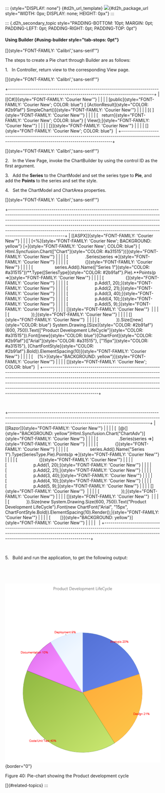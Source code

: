 ::: {style="DISPLAY: none"}
[](ms-xhelp:///?Id=d2h_url_template){#d2h_url_template} ![](!package_url!){#d2h_package_url style="WIDTH: 0px; DISPLAY: none; HEIGHT: 0px"}
:::

::: {.d2h_secondary_topic style="PADDING-BOTTOM: 10pt; MARGIN: 0pt; PADDING-LEFT: 0pt; PADDING-RIGHT: 0pt; PADDING-TOP: 0pt"}
#### Using Builder {#using-builder style="tab-stops: 0pt"}

[]{style="FONT-FAMILY: 'Calibri','sans-serif'"} 

The steps to create a Pie chart through Builder are as follows:

1.   In Controller, return view to the corresponding View page.

[]{style="FONT-FAMILY: 'Calibri','sans-serif'"} 

+-------------------------------------------------------------------------------------------------------------------------------------------------------+
| [\[C#\]]{style="FONT-FAMILY: 'Courier New'"}                                                                                                          |
|                                                                                                                                                       |
| [public]{style="FONT-FAMILY: 'Courier New'; COLOR: blue"} [ [ActionResult]{style="COLOR: #2b91af"} SimpleChart()]{style="FONT-FAMILY: 'Courier New'"} |
|                                                                                                                                                       |
| [{ ]{style="FONT-FAMILY: 'Courier New'"}                                                                                                              |
|                                                                                                                                                       |
| [   return]{style="FONT-FAMILY: 'Courier New'; COLOR: blue"} [ View();]{style="FONT-FAMILY: 'Courier New'"}                                           |
|                                                                                                                                                       |
| [}]{style="FONT-FAMILY: 'Courier New'"}                                                                                                               |
|                                                                                                                                                       |
| []{style="FONT-FAMILY: 'Courier New'; COLOR: blue"}                                                                                                   |
+-------------------------------------------------------------------------------------------------------------------------------------------------------+

[]{style="FONT-FAMILY: 'Calibri','sans-serif'"} 

2.   In the View Page, invoke the ChartBuilder by using the control ID as the first argument.

3.   Add the **Series** to the ChartModel and set the series type to **Pie**, and add the **Points** to the series and set the style.

4.   Set the ChartModel and ChartArea properties.

[]{style="FONT-FAMILY: 'Calibri','sans-serif'"} 

+----------------------------------------------------------------------------------------------------------------------------------------------------------------------------------------------------------------------------------------------------------------------------------------------------------------------------------------------------------------------------------------------------------------------------------+
| [\[ASPX\]]{style="FONT-FAMILY: 'Courier New'"}                                                                                                                                                                                                                                                                                                                                                                                   |
|                                                                                                                                                                                                                                                                                                                                                                                                                                  |
| [\<%]{style="FONT-FAMILY: 'Courier New'; BACKGROUND: yellow"} [=]{style="FONT-FAMILY: 'Courier New'; COLOR: blue"} [ Html.Syncfusion.Chart([\"Chart\"]{style="COLOR: #a31515"})]{style="FONT-FAMILY: 'Courier New'"}                                                                                                                                                                                                             |
|                                                                                                                                                                                                                                                                                                                                                                                                                                  |
| [              .Series(series =\>]{style="FONT-FAMILY: 'Courier New'"}                                                                                                                                                                                                                                                                                                                                                           |
|                                                                                                                                                                                                                                                                                                                                                                                                                                  |
| [              {]{style="FONT-FAMILY: 'Courier New'"}                                                                                                                                                                                                                                                                                                                                                                            |
|                                                                                                                                                                                                                                                                                                                                                                                                                                  |
| [                  series.Add().Name([\"Series 1\"]{style="COLOR: #a31515"})**.Type([SeriesType]{style="COLOR: #2b91af"}.Pie).**Points(p =\>]{style="FONT-FAMILY: 'Courier New'"}                                                                                                                                                                                                                                                |
|                                                                                                                                                                                                                                                                                                                                                                                                                                  |
| [                  {]{style="FONT-FAMILY: 'Courier New'"}                                                                                                                                                                                                                                                                                                                                                                        |
|                                                                                                                                                                                                                                                                                                                                                                                                                                  |
| [                      p.Add(1, 20);]{style="FONT-FAMILY: 'Courier New'"}                                                                                                                                                                                                                                                                                                                                                        |
|                                                                                                                                                                                                                                                                                                                                                                                                                                  |
| [                      p.Add(2, 21);]{style="FONT-FAMILY: 'Courier New'"}                                                                                                                                                                                                                                                                                                                                                        |
|                                                                                                                                                                                                                                                                                                                                                                                                                                  |
| [                      p.Add(3, 40);]{style="FONT-FAMILY: 'Courier New'"}                                                                                                                                                                                                                                                                                                                                                        |
|                                                                                                                                                                                                                                                                                                                                                                                                                                  |
| [                      p.Add(4, 10);]{style="FONT-FAMILY: 'Courier New'"}                                                                                                                                                                                                                                                                                                                                                        |
|                                                                                                                                                                                                                                                                                                                                                                                                                                  |
| [                      p.Add(5, 9);]{style="FONT-FAMILY: 'Courier New'"}                                                                                                                                                                                                                                                                                                                                                         |
|                                                                                                                                                                                                                                                                                                                                                                                                                                  |
| []{style="FONT-FAMILY: 'Courier New'"}                                                                                                                                                                                                                                                                                                                                                                                           |
|                                                                                                                                                                                                                                                                                                                                                                                                                                  |
| [                  });]{style="FONT-FAMILY: 'Courier New'"}                                                                                                                                                                                                                                                                                                                                                                      |
|                                                                                                                                                                                                                                                                                                                                                                                                                                  |
| []{style="FONT-FAMILY: 'Courier New'"}                                                                                                                                                                                                                                                                                                                                                                                           |
|                                                                                                                                                                                                                                                                                                                                                                                                                                  |
| [              }).Size([new]{style="COLOR: blue"} System.Drawing.[Size]{style="COLOR: #2b91af"}(600, 750)).Text([\"Product Development LifeCycle\"]{style="COLOR: #a31515"}).Font([new]{style="COLOR: blue"}[ChartFont]{style="COLOR: #2b91af"}([\"Arial\"]{style="COLOR: #a31515"}, [\"15px\"]{style="COLOR: #a31515"}, [ChartFontStyle]{style="COLOR: #2b91af"}.Bold)).ElementSpacing(10)]{style="FONT-FAMILY: 'Courier New'"} |
|                                                                                                                                                                                                                                                                                                                                                                                                                                  |
| [    [%\>]{style="BACKGROUND: yellow"}]{style="FONT-FAMILY: 'Courier New'"}                                                                                                                                                                                                                                                                                                                                                      |
|                                                                                                                                                                                                                                                                                                                                                                                                                                  |
| []{style="FONT-FAMILY: 'Courier New'; COLOR: blue"}                                                                                                                                                                                                                                                                                                                                                                              |
+----------------------------------------------------------------------------------------------------------------------------------------------------------------------------------------------------------------------------------------------------------------------------------------------------------------------------------------------------------------------------------------------------------------------------------+

 

+-----------------------------------------------------------------------------------------------------------------------------------------------------------------------------------------------------------------------------------+
| [\[Razor\]]{style="FONT-FAMILY: 'Courier New'"}                                                                                                                                                                                   |
|                                                                                                                                                                                                                                   |
| [  [\@{]{style="BACKGROUND: yellow"}Html.Syncfusion.Chart(\"ChartAdv\")]{style="FONT-FAMILY: 'Courier New'"}                                                                                                                      |
|                                                                                                                                                                                                                                   |
| [                 .Series(series =\>]{style="FONT-FAMILY: 'Courier New'"}                                                                                                                                                         |
|                                                                                                                                                                                                                                   |
| [              {]{style="FONT-FAMILY: 'Courier New'"}                                                                                                                                                                             |
|                                                                                                                                                                                                                                   |
| [                  series.Add().Name(\"Series 1\").Type(SeriesType.Pie).Points(p =\>]{style="FONT-FAMILY: 'Courier New'"}                                                                                                         |
|                                                                                                                                                                                                                                   |
| [                  {]{style="FONT-FAMILY: 'Courier New'"}                                                                                                                                                                         |
|                                                                                                                                                                                                                                   |
| [                      p.Add(1, 20);]{style="FONT-FAMILY: 'Courier New'"}                                                                                                                                                         |
|                                                                                                                                                                                                                                   |
| [                      p.Add(2, 21);]{style="FONT-FAMILY: 'Courier New'"}                                                                                                                                                         |
|                                                                                                                                                                                                                                   |
| [                      p.Add(3, 40);]{style="FONT-FAMILY: 'Courier New'"}                                                                                                                                                         |
|                                                                                                                                                                                                                                   |
| [                      p.Add(4, 10);]{style="FONT-FAMILY: 'Courier New'"}                                                                                                                                                         |
|                                                                                                                                                                                                                                   |
| [                      p.Add(5, 9);]{style="FONT-FAMILY: 'Courier New'"}                                                                                                                                                          |
|                                                                                                                                                                                                                                   |
| []{style="FONT-FAMILY: 'Courier New'"}                                                                                                                                                                                            |
|                                                                                                                                                                                                                                   |
| [                  });]{style="FONT-FAMILY: 'Courier New'"}                                                                                                                                                                       |
|                                                                                                                                                                                                                                   |
| []{style="FONT-FAMILY: 'Courier New'"}                                                                                                                                                                                            |
|                                                                                                                                                                                                                                   |
| [              }).Size(new System.Drawing.Size(600, 750)).Text(\"Product Development LifeCycle\").Font(new ChartFont(\"Arial\", \"15px\", ChartFontStyle.Bold)).ElementSpacing(10).Render();]{style="FONT-FAMILY: 'Courier New'"} |
|                                                                                                                                                                                                                                   |
| [        [}]{style="BACKGROUND: yellow"}]{style="FONT-FAMILY: 'Courier New'"}                                                                                                                                                     |
|                                                                                                                                                                                                                                   |
|                                                                                                                                                                                                                                   |
+-----------------------------------------------------------------------------------------------------------------------------------------------------------------------------------------------------------------------------------+

 

5.   Build and run the application, to get the following output:

 

 

![Description: C:\\Users\\rubyp\\AppData\\Local\\Temp\\Rar\$DI92.184\\Pie.png](ImagesExt/image106_79.png){border="0"}

Figure 40: Pie-chart showing the Product development cycle

[]{#related-topics}
:::
